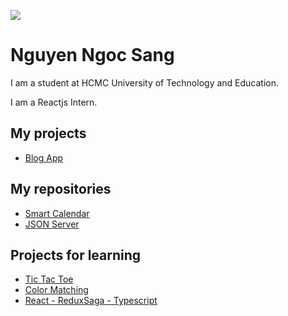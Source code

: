 ![](https://i.ibb.co/m4rkydj/1080x360.jpg)

# Nguyen Ngoc Sang

I am a student at HCMC University of Technology and Education.

I am a Reactjs Intern.

## My projects
  - [Blog App](https://blogapp1.vercel.app)

## My repositories
  - [Smart Calendar](https://github.com/ngocsang1201/smart-calendar)
  - [JSON Server](https://github.com/ngocsang1201/json-server)

## Projects for learning
  - [Tic Tac Toe](https://github.com/ngocsang1201/tic-tac-toe)
  - [Color Matching](https://github.com/ngocsang1201/color-matching)
  - [React - ReduxSaga - Typescript](https://github.com/ngocsang1201/redux-saga-typescript)
